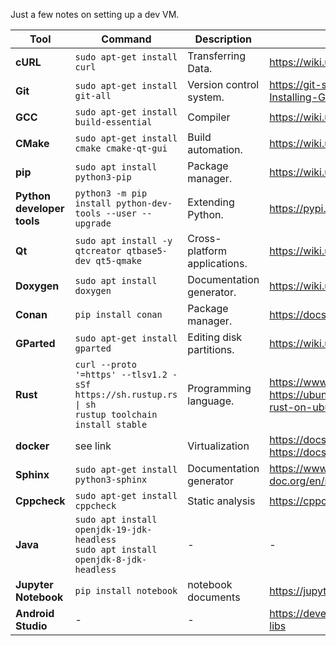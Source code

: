 Just a few notes on setting up a dev VM.


| Tool | Command | Description | Links |
|----------|----------|----------|----------|
| **cURL** | ```sudo apt-get install curl``` | Transferring Data. | https://wiki.ubuntuusers.de/cURL/ |
| **Git** | ```sudo apt-get install git-all``` | Version control system. | https://git-scm.com/book/en/v2/Getting-Started-Installing-Git |
| **GCC** | ```sudo apt-get install build-essential``` | Compiler | https://wiki.ubuntuusers.de/GCC/ |
| **CMake** | ```sudo apt-get install cmake cmake-qt-gui``` | Build automation. | https://wiki.ubuntuusers.de/CMake/ |
| **pip** | ```sudo apt install python3-pip``` | Package manager. | https://wiki.ubuntuusers.de/pip/ |
| **Python developer tools** | ```python3 -m pip install python-dev-tools --user --upgrade``` | Extending Python. | https://pypi.org/project/python-dev-tools/ |
| **Qt** | ```sudo apt install -y qtcreator qtbase5-dev qt5-qmake``` | Cross-platform applications. | https://wiki.ubuntuusers.de/Qt5/|
| **Doxygen** | ```sudo apt install doxygen``` | Documentation generator. | https://wiki.ubuntuusers.de/Doxygen/ |
| **Conan** | ```pip install conan``` | Package manager. | https://docs.conan.io/2/installation.html |
| **GParted** | ```sudo apt-get install gparted ``` | Editing disk partitions. | https://wiki.ubuntuusers.de/GParted/ |
| **Rust** | ```curl --proto '=https' --tlsv1.2 -sSf https://sh.rustup.rs \| sh``` <br>```rustup toolchain install stable``` | Programming language. | https://www.rust-lang.org/tools/install<br>https://ubuntu.com/blog/why-and-how-to-use-rust-on-ubuntu|
| **docker** | see link | Virtualization | https://docs.docker.com/engine/install/ubuntu/  <br> https://docs.docker.com/desktop/install/ubuntu/|
| **Sphinx** | ```sudo apt-get install python3-sphinx``` | Documentation generator  | https://www.sphinx-doc.org/en/master/usage/installation.html |
| **Cppcheck** | ```sudo apt-get install cppcheck``` | Static analysis | https://cppcheck.sourceforge.io/ |
| **Java** | ```sudo apt install openjdk-19-jdk-headless```<br> ```sudo apt install openjdk-8-jdk-headless``` | - | - |
| **Jupyter Notebook** | ```pip install notebook```  | notebook documents | https://jupyter.org/install|
| **Android Studio** | - | - |  https://developer.android.com/studio/install#64bit-libs |

